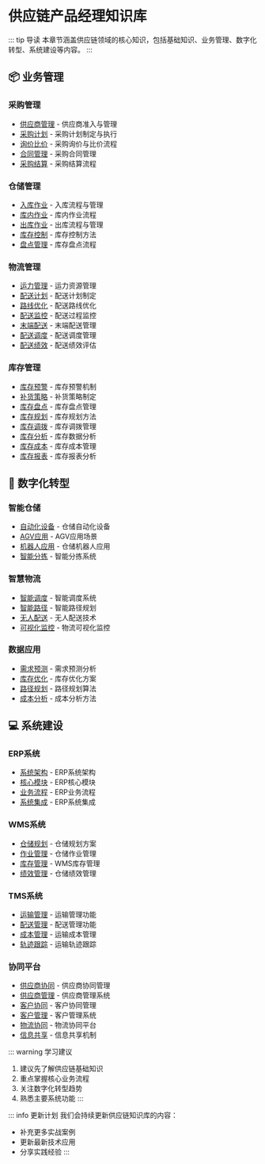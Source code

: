 # 供应链产品经理知识库

::: tip 导读
本章节涵盖供应链领域的核心知识，包括基础知识、业务管理、数字化转型、系统建设等内容。
:::

## 📦 业务管理

### 采购管理

- [供应商管理](./business/procurement/供应商管理.md) - 供应商准入与管理
- [采购计划](./business/procurement/采购计划.md) - 采购计划制定与执行
- [询价比价](./business/procurement/询价比价.md) - 采购询价与比价流程
- [合同管理](./business/procurement/合同管理.md) - 采购合同管理
- [采购结算](./business/procurement/采购结算.md) - 采购结算流程

### 仓储管理

- [入库作业](./business/warehouse/入库作业.md) - 入库流程与管理
- [库内作业](./business/warehouse/库内作业.md) - 库内作业流程
- [出库作业](./business/warehouse/出库作业.md) - 出库流程与管理
- [库存控制](./business/warehouse/库存控制.md) - 库存控制方法
- [盘点管理](./business/warehouse/盘点管理.md) - 库存盘点流程

### 物流管理

- [运力管理](./business/logistics/运力管理.md) - 运力资源管理
- [配送计划](./business/logistics/配送计划.md) - 配送计划制定
- [路线优化](./business/logistics/路线优化.md) - 配送路线优化
- [配送监控](./business/logistics/配送监控.md) - 配送过程监控
- [末端配送](./business/logistics/末端配送.md) - 末端配送管理
- [配送调度](./business/logistics/配送调度.md) - 配送调度管理
- [配送绩效](./business/logistics/配送绩效.md) - 配送绩效评估

### 库存管理

- [库存预警](./business/inventory/库存预警.md) - 库存预警机制
- [补货策略](./business/inventory/补货策略.md) - 补货策略制定
- [库存盘点](./business/inventory/库存盘点.md) - 库存盘点管理
- [库存规划](./business/inventory/库存规划.md) - 库存规划方法
- [库存调拨](./business/inventory/库存调拨.md) - 库存调拨管理
- [库存分析](./business/inventory/库存分析.md) - 库存数据分析
- [库存成本](./business/inventory/库存成本.md) - 库存成本管理
- [库存报表](./business/inventory/库存报表.md) - 库存报表分析

## 🚀 数字化转型

### 智能仓储

- [自动化设备](./digital/smart-warehouse/自动化设备.md) - 仓储自动化设备
- [AGV应用](./digital/smart-warehouse/AGV应用.md) - AGV应用场景
- [机器人应用](./digital/smart-warehouse/机器人应用.md) - 仓储机器人应用
- [智能分拣](./digital/smart-warehouse/智能分拣.md) - 智能分拣系统

### 智慧物流

- [智能调度](./digital/smart-logistics/智能调度.md) - 智能调度系统
- [智能路径](./digital/smart-logistics/智能路径.md) - 智能路径规划
- [无人配送](./digital/smart-logistics/无人配送.md) - 无人配送技术
- [可视化监控](./digital/smart-logistics/可视化监控.md) - 物流可视化监控

### 数据应用

- [需求预测](./digital/data-application/需求预测.md) - 需求预测分析
- [库存优化](./digital/data-application/库存优化.md) - 库存优化方案
- [路径规划](./digital/data-application/路径规划.md) - 路径规划算法
- [成本分析](./digital/data-application/成本分析.md) - 成本分析方法

## 💻 系统建设

### ERP系统

- [系统架构](./system/erp/系统架构.md) - ERP系统架构
- [核心模块](./system/erp/核心模块.md) - ERP核心模块
- [业务流程](./system/erp/业务流程.md) - ERP业务流程
- [系统集成](./system/erp/系统集成.md) - ERP系统集成

### WMS系统

- [仓储规划](./system/wms/仓储规划.md) - 仓储规划方案
- [作业管理](./system/wms/作业管理.md) - 仓储作业管理
- [库存管理](./system/wms/库存管理.md) - WMS库存管理
- [绩效管理](./system/wms/绩效管理.md) - 仓储绩效管理

### TMS系统

- [运输管理](./system/tms/运输管理.md) - 运输管理功能
- [配送管理](./system/tms/配送管理.md) - 配送管理功能
- [成本管理](./system/tms/成本管理.md) - 运输成本管理
- [轨迹跟踪](./system/tms/轨迹跟踪.md) - 运输轨迹跟踪

### 协同平台

- [供应商协同](./system/collaboration/供应商协同.md) - 供应商协同管理
- [供应商管理](./system/collaboration/供应商管理.md) - 供应商管理系统
- [客户协同](./system/collaboration/客户协同.md) - 客户协同管理
- [客户管理](./system/collaboration/客户管理.md) - 客户管理系统
- [物流协同](./system/collaboration/物流协同.md) - 物流协同平台
- [信息共享](./system/collaboration/信息共享.md) - 信息共享机制

::: warning 学习建议

1. 建议先了解供应链基础知识
2. 重点掌握核心业务流程
3. 关注数字化转型趋势
4. 熟悉主要系统功能
:::

::: info 更新计划
我们会持续更新供应链知识库的内容：

- 补充更多实战案例
- 更新最新技术应用
- 分享实践经验
:::
